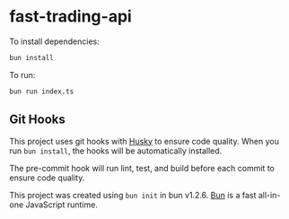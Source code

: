 # fast-trading-api

To install dependencies:

```bash
bun install
```

To run:

```bash
bun run index.ts
```

## Git Hooks

This project uses git hooks with [Husky](https://typicode.github.io/husky/) to ensure code quality. When you run `bun install`, the hooks will be automatically installed.

The pre-commit hook will run lint, test, and build before each commit to ensure code quality.

This project was created using `bun init` in bun v1.2.6. [Bun](https://bun.sh) is a fast all-in-one JavaScript runtime.
